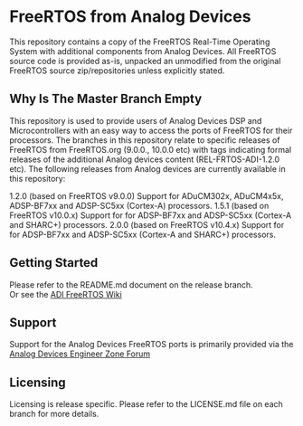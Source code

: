 # FreeRTOS from Analog Devices
This repository contains a copy of the FreeRTOS Real-Time Operating System with additional components from Analog Devices.
All FreeRTOS source code is provided as-is, unpacked an unmodified from the original FreeRTOS source zip/repositories unless explicitly stated.

## Why Is The Master Branch Empty
This repository is used to provide users of Analog Devices DSP and Microcontrollers with an easy way to access the ports of FreeRTOS for their processors.
The branches in this repository relate to specific releases of FreeRTOS from FreeRTOS.org (9.0.0., 10.0.0 etc) with tags indicating formal releases of the additional Analog devices content (REL-FRTOS-ADI-1.2.0 etc).
The following releases from Analog devices are currently available in this repository:

1.2.0 (based on FreeRTOS v9.0.0)
  Support for ADuCM302x, ADuCM4x5x, ADSP-BF7xx and ADSP-SC5xx (Cortex-A) processors.
1.5.1 (based on FreeRTOS v10.0.x)
  Support for for ADSP-BF7xx and ADSP-SC5xx (Cortex-A and SHARC+) processors.
2.0.0 (based on FreeRTOS v10.4.x)
  Support for for ADSP-BF7xx and ADSP-SC5xx (Cortex-A and SHARC+) processors.


## Getting Started
Please refer to the README.md document on the release branch.\
Or see the [ADI FreeRTOS Wiki](https://wiki.analog.com/resources/tools-software/freertos)

## Support
Support for the Analog Devices FreeRTOS ports is primarily provided via the [Analog Devices Engineer Zone Forum](https://ez.analog.com/community/dsp/software-and-development-tools/freertos)

## Licensing
Licensing is release specific. Please refer to the LICENSE.md file on each branch for more details.
